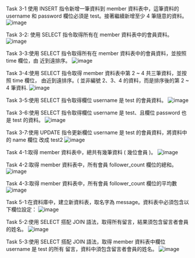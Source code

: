 Task 3-1  使用 INSERT 指令新增一筆資料到 member 資料表中，這筆資料的 username 和
password 欄位必須是 test。接著繼續新增至少 4 筆隨意的資料。
![image](https://blackcatfan.github.io/wehelp-assignments/week5/Task3-1.jpg)

Task 3-2: 使用 SELECT 指令取得所有在 member 資料表中的會員資料。
![image](https://blackcatfan.github.io/wehelp-assignments/week5/TASK3-2.jpg)

Task 3-3:使用 SELECT 指令取得所有在 member 資料表中的會員資料，並按照 time 欄位，由
近到遠排序。
![image](https://blackcatfan.github.io/wehelp-assignments/week5/TASK3-3.jpg)

Task 3-4:使用 SELECT 指令取得 member 資料表中第 2 ~ 4 共三筆資料，並按照 time 欄位，
由近到遠排序。( 並非編號 2、3、4 的資料，而是排序後的第 2 ~ 4 筆資料. 
![image](https://blackcatfan.github.io/wehelp-assignments/week5/TASK3-4.jpg)

Task 3-5:使用 SELECT 指令取得欄位 username 是 test 的會員資料。
![image](https://blackcatfan.github.io/wehelp-assignments/week5/TASK3-5.jpg)

Task 3-6:使用 SELECT 指令取得欄位 username 是 test、且欄位 password 也是 test 的資料。
![image](https://blackcatfan.github.io/wehelp-assignments/week5/TASK3-6.jpg)

Task 3-7:使用 UPDATE 指令更新欄位 username 是 test 的會員資料，將資料中的 name 欄位
改成 test2
![image](https://blackcatfan.github.io/wehelp-assignments/week5/TASK3-7.jpg)

Task 4-1:取得 member 資料表中，總共有幾筆資料 ( 幾位會員 )。
![image](https://blackcatfan.github.io/wehelp-assignments/week5/TASK4-1.jpg)

Task 4-2:取得 member 資料表中，所有會員 follower_count 欄位的總和。
![image](https://blackcatfan.github.io/wehelp-assignments/week5/TASK4-2.jpg)

Task 4-3:取得 member 資料表中，所有會員 follower_count 欄位的平均數
![image](https://blackcatfan.github.io/wehelp-assignments/week5/TASK4-3.jpg)

Task 5-1:在資料庫中，建立新資料表，取名字為 message。資料表中必須包含以下欄位設定：
![image](https://blackcatfan.github.io/wehelp-assignments/week5/TASK5-1.jpg)

Task 5-2:使用 SELECT 搭配 JOIN 語法，取得所有留言，結果須包含留言者會員的姓名。
![image](https://blackcatfan.github.io/wehelp-assignments/week5/TASK5-2.jpg)

Task 5-3:使用 SELECT 搭配 JOIN 語法，取得 member 資料表中欄位 username 是 test 的所有
留言，資料中須包含留言者會員的姓名。
![image](https://blackcatfan.github.io/wehelp-assignments/week5/TASK5-3.jpg)


